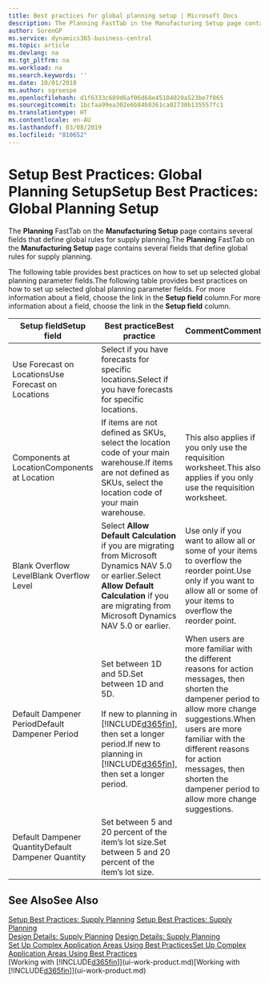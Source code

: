 ```yaml
---
title: Best practices for global planning setup | Microsoft Docs
description: The Planning FastTab in the Manufacturing Setup page contains several fields that define global rules for supply planning.
author: SorenGP
ms.service: dynamics365-business-central
ms.topic: article
ms.devlang: na
ms.tgt_pltfrm: na
ms.workload: na
ms.search.keywords: ''
ms.date: 10/01/2018
ms.author: sgroespe
ms.openlocfilehash: d1f6333c689d6af06d68e45104020a523be7f865
ms.sourcegitcommit: 1bcfaa99ea302e6b84b8361ca02730b135557fc1
ms.translationtype: HT
ms.contentlocale: en-AU
ms.lasthandoff: 03/08/2019
ms.locfileid: "810652"
---
```

# <a name="setup-best-practices-global-planning-setup"></a><span data-ttu-id="fdf53-103">Setup Best Practices: Global Planning Setup</span><span class="sxs-lookup"><span data-stu-id="fdf53-103">Setup Best Practices: Global Planning Setup</span></span>
<span data-ttu-id="fdf53-104">The **Planning** FastTab on the **Manufacturing Setup** page contains several fields that define global rules for supply planning.</span><span class="sxs-lookup"><span data-stu-id="fdf53-104">The **Planning** FastTab on the **Manufacturing Setup** page contains several fields that define global rules for supply planning.</span></span>  

 <span data-ttu-id="fdf53-105">The following table provides best practices on how to set up selected global planning parameter fields.</span><span class="sxs-lookup"><span data-stu-id="fdf53-105">The following table provides best practices on how to set up selected global planning parameter fields.</span></span> <span data-ttu-id="fdf53-106">For more information about a field, choose the link in the **Setup field** column.</span><span class="sxs-lookup"><span data-stu-id="fdf53-106">For more information about a field, choose the link in the **Setup field** column.</span></span>  

|<span data-ttu-id="fdf53-107">Setup field</span><span class="sxs-lookup"><span data-stu-id="fdf53-107">Setup field</span></span>|<span data-ttu-id="fdf53-108">Best practice</span><span class="sxs-lookup"><span data-stu-id="fdf53-108">Best practice</span></span>|<span data-ttu-id="fdf53-109">Comment</span><span class="sxs-lookup"><span data-stu-id="fdf53-109">Comment</span></span>|  
|-----------------|-------------------|-------------|  
|<span data-ttu-id="fdf53-110">Use Forecast on Locations</span><span class="sxs-lookup"><span data-stu-id="fdf53-110">Use Forecast on Locations</span></span>|<span data-ttu-id="fdf53-111">Select if you have forecasts for specific locations.</span><span class="sxs-lookup"><span data-stu-id="fdf53-111">Select if you have forecasts for specific locations.</span></span>||  
|<span data-ttu-id="fdf53-112">Components at Location</span><span class="sxs-lookup"><span data-stu-id="fdf53-112">Components at Location</span></span>|<span data-ttu-id="fdf53-113">If items are not defined as SKUs, select the location code of your main warehouse.</span><span class="sxs-lookup"><span data-stu-id="fdf53-113">If items are not defined as SKUs, select the location code of your main warehouse.</span></span>|<span data-ttu-id="fdf53-114">This also applies if you only use the requisition worksheet.</span><span class="sxs-lookup"><span data-stu-id="fdf53-114">This also applies if you only use the requisition worksheet.</span></span>|  
|<span data-ttu-id="fdf53-115">Blank Overflow Level</span><span class="sxs-lookup"><span data-stu-id="fdf53-115">Blank Overflow Level</span></span>|<span data-ttu-id="fdf53-116">Select **Allow Default Calculation** if you are migrating from Microsoft Dynamics NAV 5.0 or earlier.</span><span class="sxs-lookup"><span data-stu-id="fdf53-116">Select **Allow Default Calculation** if you are migrating from Microsoft Dynamics NAV 5.0 or earlier.</span></span>|<span data-ttu-id="fdf53-117">Use only if you want to allow all or some of your items to overflow the reorder point.</span><span class="sxs-lookup"><span data-stu-id="fdf53-117">Use only if you want to allow all or some of your items to overflow the reorder point.</span></span>|  
|<span data-ttu-id="fdf53-118">Default Dampener Period</span><span class="sxs-lookup"><span data-stu-id="fdf53-118">Default Dampener Period</span></span>|<span data-ttu-id="fdf53-119">Set between 1D and 5D.</span><span class="sxs-lookup"><span data-stu-id="fdf53-119">Set between 1D and 5D.</span></span><br /><br /> <span data-ttu-id="fdf53-120">If new to planning in [!INCLUDE[d365fin](includes/d365fin_md.md)], then set a longer period.</span><span class="sxs-lookup"><span data-stu-id="fdf53-120">If new to planning in [!INCLUDE[d365fin](includes/d365fin_md.md)], then set a longer period.</span></span>|<span data-ttu-id="fdf53-121">When users are more familiar with the different reasons for action messages, then shorten the dampener period to allow more change suggestions.</span><span class="sxs-lookup"><span data-stu-id="fdf53-121">When users are more familiar with the different reasons for action messages, then shorten the dampener period to allow more change suggestions.</span></span>|  
|<span data-ttu-id="fdf53-122">Default Dampener Quantity</span><span class="sxs-lookup"><span data-stu-id="fdf53-122">Default Dampener Quantity</span></span>|<span data-ttu-id="fdf53-123">Set between 5 and 20 percent of the item’s lot size.</span><span class="sxs-lookup"><span data-stu-id="fdf53-123">Set between 5 and 20 percent of the item’s lot size.</span></span>||  

## <a name="see-also"></a><span data-ttu-id="fdf53-124">See Also</span><span class="sxs-lookup"><span data-stu-id="fdf53-124">See Also</span></span>  
 <span data-ttu-id="fdf53-125">[Setup Best Practices: Supply Planning](setup-best-practices-supply-planning.md) </span><span class="sxs-lookup"><span data-stu-id="fdf53-125">[Setup Best Practices: Supply Planning](setup-best-practices-supply-planning.md) </span></span>  
 <span data-ttu-id="fdf53-126">[Design Details: Supply Planning](design-details-supply-planning.md) </span><span class="sxs-lookup"><span data-stu-id="fdf53-126">[Design Details: Supply Planning](design-details-supply-planning.md) </span></span>  
 [<span data-ttu-id="fdf53-127">Set Up Complex Application Areas Using Best Practices</span><span class="sxs-lookup"><span data-stu-id="fdf53-127">Set Up Complex Application Areas Using Best Practices</span></span>](set-up-complex-application-areas-using-best-practices.md)  
 <span data-ttu-id="fdf53-128">[Working with [!INCLUDE[d365fin](includes/d365fin_md.md)]](ui-work-product.md)</span><span class="sxs-lookup"><span data-stu-id="fdf53-128">[Working with [!INCLUDE[d365fin](includes/d365fin_md.md)]](ui-work-product.md)</span></span>
